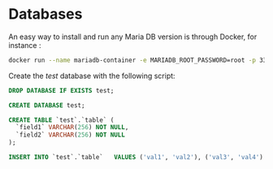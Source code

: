 # Databases

An easy way to install and run any Maria DB version is through Docker, for instance :

```bash
docker run --name mariadb-container -e MARIADB_ROOT_PASSWORD=root -p 3306:3306 mariadb:10.11
```

Create the *test* database with the following script:

```sql
DROP DATABASE IF EXISTS test;

CREATE DATABASE test;

CREATE TABLE `test`.`table` (
  `field1` VARCHAR(256) NOT NULL,
  `field2` VARCHAR(256) NOT NULL
);

INSERT INTO `test`.`table`   VALUES ('val1', 'val2'), ('val3', 'val4')
```
